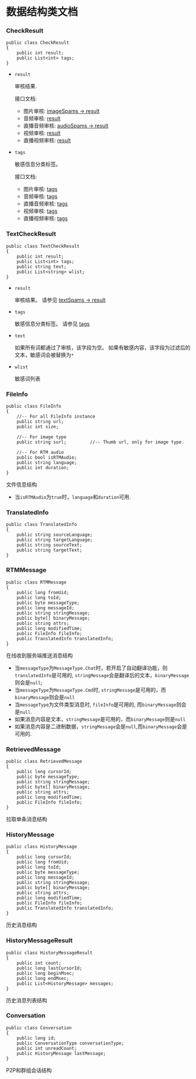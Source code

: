 # 数据结构类文档

### CheckResult

    public class CheckResult
    {
        public int result;
        public List<int> tags;
    }

* `result`

    审核结果.

    接口文档:
    - 图片审核: [imageSpams -> result](https://docs.ilivedata.com/imagecheck/techdocs/respon/)
    - 音频审核: [result](https://docs.ilivedata.com/audiocheck/techdoc/callres/)
    - 直播音频审核: [audioSpams -> result](https://docs.ilivedata.com/audiocheck/livetechdoc/livecallres/)
    - 视频审核: [result](https://docs.ilivedata.com/videocheck/techdoc/callres/)
    - 直播视频审核: [result](https://docs.ilivedata.com/videocheck/livetechdoc/livecallres/)

* `tags`

    敏感信息分类标签。

    接口文档:
    - 图片审核: [tags](https://docs.ilivedata.com/imagecheck/techdocs/respon/)
    - 音频审核: [tags](https://docs.ilivedata.com/audiocheck/techdoc/callres/)
    - 直播音频审核: [tags](https://docs.ilivedata.com/audiocheck/livetechdoc/livecallres/)
    - 视频审核: [tags](https://docs.ilivedata.com/videocheck/techdoc/callres/)
    - 直播视频审核: [tags](https://docs.ilivedata.com/videocheck/livetechdoc/livecallres/)

### TextCheckResult

    public class TextCheckResult
    {
        public int result;
        public List<int> tags;
        public string text;
        public List<string> wlist;
    }

* `result`

    审核结果。 
    请参见 [textSpams -> result](https://docs.ilivedata.com/textcheck/technologydocument/http/)

* `tags`

    敏感信息分类标签。
    请参见 [tags](https://docs.ilivedata.com/textcheck/technologydocument/http/)

* `text`

    如果所有词都通过了审核，该字段为空。
    如果有敏感内容，该字段为过滤后的文本，敏感词会被替换为`*`

* `wlist`

    敏感词列表

### FileInfo

    public class FileInfo
    {
        //-- For all FileInfo instance
        public string url;
        public int size;

        //-- For image type
        public string surl;         //-- Thumb url, only for image type.

        //-- For RTM audio
        public bool isRTMAudio;
        public string language;
        public int duration;
    }

文件信息结构
* 当`isRTMAudio`为`true`时，`language`和`duration`可用.

### TranslatedInfo

    public class TranslatedInfo
    {
        public string sourceLanguage;
        public string targetLanguage;
        public string sourceText;
        public string targetText;
    }

### RTMMessage

    public class RTMMessage
    {
        public long fromUid;
        public long toId;
        public byte messageType;
        public long messageId;
        public string stringMessage;
        public byte[] binaryMessage;
        public string attrs;
        public long modifiedTime;
        public FileInfo fileInfo;
        public TranslatedInfo translatedInfo;
    }

在线收到服务端推送消息结构

* 当`messageType`为`MessageType.Chat`时，若开启了自动翻译功能，则`translatedInfo`是可用的, `stringMessage`会是翻译后的文本，`binaryMessage`则会是`null`;
* 当`messageType`为`MessageType.Cmd`时, `stringMessage`是可用的，而`binaryMessage`则会是`null`
* 当`messageType`为文件类型消息时, `fileInfo`是可用的, 而`binaryMessage`则会是`null`.  
* 如果消息内容是文本，`stringMessage`是可用的，而`binaryMessage`则是`null`
* 如果消息内容是二进制数据，`stringMessage`会是`null`,而`binaryMessage`会是可用的.

### RetrievedMessage

    public class RetrievedMessage
    {
        public long cursorId;
        public byte messageType;
        public string stringMessage;
        public byte[] binaryMessage;
        public string attrs;
        public long modifiedTime;
        public FileInfo fileInfo;
    }

拉取单条消息结构

### HistoryMessage

    public class HistoryMessage
    {
        public long cursorId;
        public long fromUid;
        public long toId;
        public byte messageType;
        public long messageId;
        public string stringMessage;
        public byte[] binaryMessage;
        public string attrs;
        public long modifiedTime;
        public FileInfo fileInfo;
        public TranslatedInfo translatedInfo;
    }

历史消息结构

### HistoryMessageResult

    public class HistoryMessageResult
    {
        public int count;
        public long lastCursorId;
        public long beginMsec;
        public long endMsec;
        public List<HistoryMessage> messages;
    }

历史消息列表结构

### Conversation

    public class Conversation
    {
        public long id;
        public ConversationType conversationType;
        public int unreadCount;
        public HistoryMessage lastMessage;
    }

P2P和群组会话结构